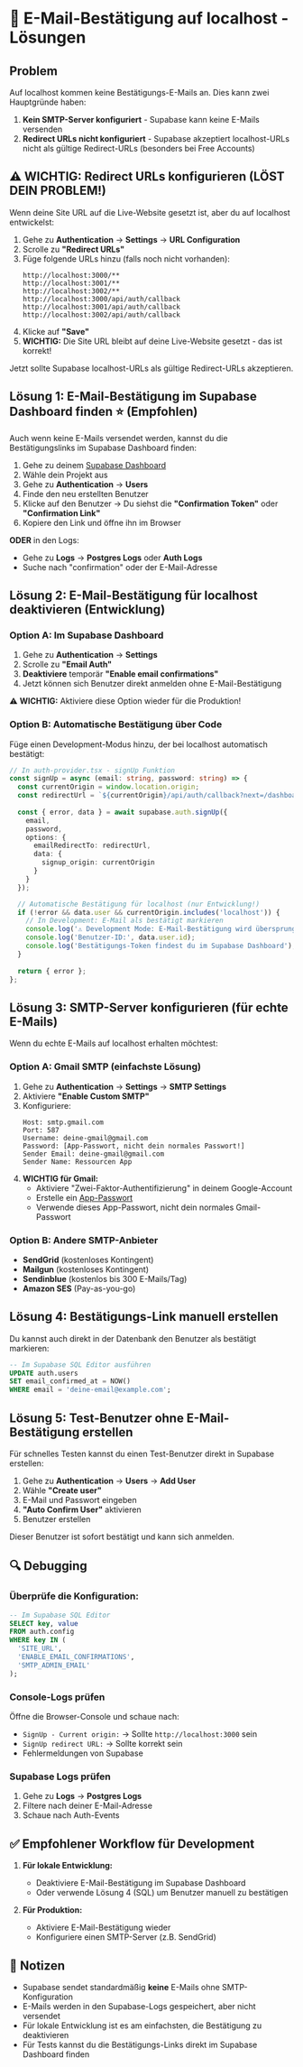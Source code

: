 # 📧 E-Mail-Bestätigung auf localhost - Lösungen

## Problem
Auf localhost kommen keine Bestätigungs-E-Mails an. Dies kann zwei Hauptgründe haben:

1. **Kein SMTP-Server konfiguriert** - Supabase kann keine E-Mails versenden
2. **Redirect URLs nicht konfiguriert** - Supabase akzeptiert localhost-URLs nicht als gültige Redirect-URLs (besonders bei Free Accounts)

## ⚠️ WICHTIG: Redirect URLs konfigurieren (LÖST DEIN PROBLEM!)

Wenn deine Site URL auf die Live-Website gesetzt ist, aber du auf localhost entwickelst:

1. Gehe zu **Authentication** → **Settings** → **URL Configuration**
2. Scrolle zu **"Redirect URLs"**
3. Füge folgende URLs hinzu (falls noch nicht vorhanden):
   ```
   http://localhost:3000/**
   http://localhost:3001/**
   http://localhost:3002/**
   http://localhost:3000/api/auth/callback
   http://localhost:3001/api/auth/callback
   http://localhost:3002/api/auth/callback
   ```
4. Klicke auf **"Save"**
5. **WICHTIG:** Die Site URL bleibt auf deine Live-Website gesetzt - das ist korrekt!

Jetzt sollte Supabase localhost-URLs als gültige Redirect-URLs akzeptieren.

## Lösung 1: E-Mail-Bestätigung im Supabase Dashboard finden ⭐ (Empfohlen)

Auch wenn keine E-Mails versendet werden, kannst du die Bestätigungslinks im Supabase Dashboard finden:

1. Gehe zu deinem [Supabase Dashboard](https://app.supabase.com)
2. Wähle dein Projekt aus
3. Gehe zu **Authentication** → **Users**
4. Finde den neu erstellten Benutzer
5. Klicke auf den Benutzer → Du siehst die **"Confirmation Token"** oder **"Confirmation Link"**
6. Kopiere den Link und öffne ihn im Browser

**ODER** in den Logs:
- Gehe zu **Logs** → **Postgres Logs** oder **Auth Logs**
- Suche nach "confirmation" oder der E-Mail-Adresse

## Lösung 2: E-Mail-Bestätigung für localhost deaktivieren (Entwicklung)

### Option A: Im Supabase Dashboard
1. Gehe zu **Authentication** → **Settings**
2. Scrolle zu **"Email Auth"**
3. **Deaktiviere** temporär **"Enable email confirmations"**
4. Jetzt können sich Benutzer direkt anmelden ohne E-Mail-Bestätigung

⚠️ **WICHTIG:** Aktiviere diese Option wieder für die Produktion!

### Option B: Automatische Bestätigung über Code
Füge einen Development-Modus hinzu, der bei localhost automatisch bestätigt:

```typescript
// In auth-provider.tsx - signUp Funktion
const signUp = async (email: string, password: string) => {
  const currentOrigin = window.location.origin;
  const redirectUrl = `${currentOrigin}/api/auth/callback?next=/dashboard?confirmed=true`;
  
  const { error, data } = await supabase.auth.signUp({
    email,
    password,
    options: {
      emailRedirectTo: redirectUrl,
      data: {
        signup_origin: currentOrigin
      }
    }
  });

  // Automatische Bestätigung für localhost (nur Entwicklung!)
  if (!error && data.user && currentOrigin.includes('localhost')) {
    // In Development: E-Mail als bestätigt markieren
    console.log('⚠️ Development Mode: E-Mail-Bestätigung wird übersprungen');
    console.log('Benutzer-ID:', data.user.id);
    console.log('Bestätigungs-Token findest du im Supabase Dashboard');
  }
  
  return { error };
};
```

## Lösung 3: SMTP-Server konfigurieren (für echte E-Mails)

Wenn du echte E-Mails auf localhost erhalten möchtest:

### Option A: Gmail SMTP (einfachste Lösung)
1. Gehe zu **Authentication** → **Settings** → **SMTP Settings**
2. Aktiviere **"Enable Custom SMTP"**
3. Konfiguriere:
   ```
   Host: smtp.gmail.com
   Port: 587
   Username: deine-gmail@gmail.com
   Password: [App-Passwort, nicht dein normales Passwort!]
   Sender Email: deine-gmail@gmail.com
   Sender Name: Ressourcen App
   ```
4. **WICHTIG für Gmail:** 
   - Aktiviere "Zwei-Faktor-Authentifizierung" in deinem Google-Account
   - Erstelle ein [App-Passwort](https://myaccount.google.com/apppasswords)
   - Verwende dieses App-Passwort, nicht dein normales Gmail-Passwort

### Option B: Andere SMTP-Anbieter
- **SendGrid** (kostenloses Kontingent)
- **Mailgun** (kostenloses Kontingent)
- **Sendinblue** (kostenlos bis 300 E-Mails/Tag)
- **Amazon SES** (Pay-as-you-go)

## Lösung 4: Bestätigungs-Link manuell erstellen

Du kannst auch direkt in der Datenbank den Benutzer als bestätigt markieren:

```sql
-- Im Supabase SQL Editor ausführen
UPDATE auth.users 
SET email_confirmed_at = NOW() 
WHERE email = 'deine-email@example.com';
```

## Lösung 5: Test-Benutzer ohne E-Mail-Bestätigung erstellen

Für schnelles Testen kannst du einen Test-Benutzer direkt in Supabase erstellen:

1. Gehe zu **Authentication** → **Users** → **Add User**
2. Wähle **"Create user"**
3. E-Mail und Passwort eingeben
4. **"Auto Confirm User"** aktivieren
5. Benutzer erstellen

Dieser Benutzer ist sofort bestätigt und kann sich anmelden.

## 🔍 Debugging

### Überprüfe die Konfiguration:
```sql
-- Im Supabase SQL Editor
SELECT key, value 
FROM auth.config 
WHERE key IN (
  'SITE_URL',
  'ENABLE_EMAIL_CONFIRMATIONS',
  'SMTP_ADMIN_EMAIL'
);
```

### Console-Logs prüfen
Öffne die Browser-Console und schaue nach:
- `SignUp - Current origin:` → Sollte `http://localhost:3000` sein
- `SignUp redirect URL:` → Sollte korrekt sein
- Fehlermeldungen von Supabase

### Supabase Logs prüfen
1. Gehe zu **Logs** → **Postgres Logs**
2. Filtere nach deiner E-Mail-Adresse
3. Schaue nach Auth-Events

## ✅ Empfohlener Workflow für Development

1. **Für lokale Entwicklung:**
   - Deaktiviere E-Mail-Bestätigung im Supabase Dashboard
   - Oder verwende Lösung 4 (SQL) um Benutzer manuell zu bestätigen

2. **Für Produktion:**
   - Aktiviere E-Mail-Bestätigung wieder
   - Konfiguriere einen SMTP-Server (z.B. SendGrid)

## 📝 Notizen

- Supabase sendet standardmäßig **keine** E-Mails ohne SMTP-Konfiguration
- E-Mails werden in den Supabase-Logs gespeichert, aber nicht versendet
- Für lokale Entwicklung ist es am einfachsten, die Bestätigung zu deaktivieren
- Für Tests kannst du die Bestätigungs-Links direkt im Supabase Dashboard finden

